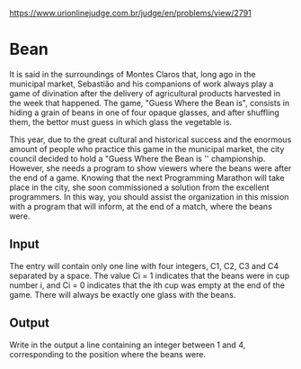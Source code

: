 https://www.urionlinejudge.com.br/judge/en/problems/view/2791

# Bean

It is said in the surroundings of Montes Claros that, long ago in the
municipal market, Sebastião and his companions of work always play a game of
divination after the delivery of agricultural products harvested in the week
that happened. The game, "Guess Where the Bean is", consists in hiding a
grain of beans in one of four opaque glasses, and after shuffling them, the
bettor must guess in which glass the vegetable is.

This year, due to the great cultural and historical success and the enormous
amount of people who practice this game in the municipal market, the city
council decided to hold a "Guess Where the Bean is '' championship. However,
she needs a program to show viewers where the beans were after the end of a
game. Knowing that the next Programming Marathon will take place in the city,
she soon commissioned a solution from the excellent programmers. In this way,
you should assist the organization in this mission with a program that will
inform, at the end of a match, where the beans were.

## Input

The entry will contain only one line with four integers, C1, C2, C3 and C4
separated by a space. The value Ci = 1 indicates that the beans were in cup
number i, and Ci = 0 indicates that the ith cup was empty at the end of the
game. There will always be exactly one glass with the beans.

## Output

Write in the output a line containing an integer between 1 and 4,
corresponding to the position where the beans were.
